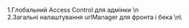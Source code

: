 1.Глобальний Access Control для адмінки \n\
2.Загальні налаштування urlManager для фронта і бека \n\
